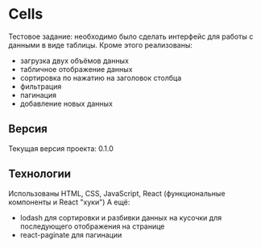 # Cells
Тестовое задание: необходимо было сделать интерфейс для работы с данными в виде таблицы. Кроме этого реализованы:
+ загрузка двух объёмов данных
+ табличное отображение данных
+ сортировка по нажатию на заголовок столбца
+ фильтрация
+ пагинация
+ добавление новых данных

## Версия
Текущая версия проекта: 0.1.0

## Texнологии
Использованы HTML, CSS, JavaScript, React (функциональные компоненты и React "хуки")
А ещё:
+ lodash для сортировки и разбивки данных на кусочки для последующего отображения на странице
+ react-paginate для пагинации